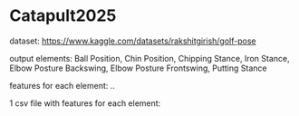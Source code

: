 # Catapult2025

dataset:
https://www.kaggle.com/datasets/rakshitgirish/golf-pose

output elements:
Ball Position, Chin Position, Chipping Stance, Iron Stance, Elbow Posture Backswing, Elbow Posture Frontswing, Putting Stance

features for each element:
..

1 csv file with features for each element:

